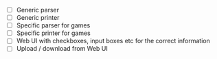 - [ ] Generic parser
- [ ] Generic printer
- [ ] Specific parser for games
- [ ] Specific printer for games
- [ ] Web UI with checkboxes, input boxes etc for the correct information
- [ ] Upload / download from Web UI